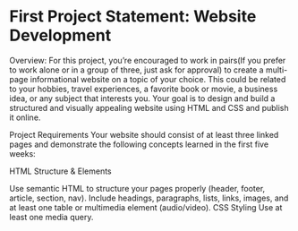 # First Project Statement: Website Development
Overview:
For this project, you’re encouraged to work in pairs(If you prefer to work alone or in a group of three, just ask for approval) to create a multi-page informational website on a topic of your choice. This could be related to your hobbies, travel experiences, a favorite book or movie, a business idea, or any subject that interests you. Your goal is to design and build a structured and visually appealing website using HTML and CSS and publish it online.

Project Requirements
Your website should consist of at least three linked pages and demonstrate the following concepts learned in the first five weeks:

HTML Structure & Elements 

Use semantic HTML to structure your pages properly (header, footer, article, section, nav).
Include headings, paragraphs, lists, links, images, and at least one table or multimedia element (audio/video).
CSS Styling
Use at least one media query.